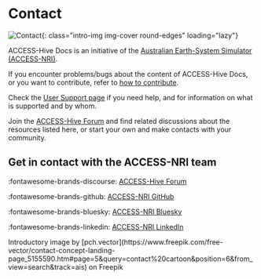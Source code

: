 #  Contact 

![Contact](/assets/contact-img.jpg){: class="intro-img img-cover round-edges" loading="lazy"}

ACCESS-Hive Docs is an initiative of the [Australian Earth-System Simulator (ACCESS-NRI)](https://www.access-nri.org.au/about/).

If you encounter problems/bugs about the content of ACCESS-Hive Docs, or you want to contribute, refer to [how to contribute](/about/contribute).

Check the [User Support page](/about/user_support) if you need help, and for information on what is supported and by whom.

Join the [ACCESS-Hive Forum](https://forum.access-hive.org.au/) and find related discussions about the resources listed here, or start your own and make contacts with your community.

## Get in contact with the ACCESS-NRI team

:fontawesome-brands-discourse: [ACCESS-Hive Forum](https://forum.access-hive.org.au/)

:fontawesome-brands-github: [ACCESS-NRI GitHub](https://github.com/ACCESS-NRI/)

:fontawesome-brands-bluesky: [ACCESS-NRI Bluesky](https://bsky.app/profile/access-nri.bsky.social)

:fontawesome-brands-linkedin: [ACCESS-NRI LinkedIn](https://www.linkedin.com/in/access-nri)

<custom-references>
Introductory image by [pch.vector](https://www.freepik.com/free-vector/contact-concept-landing-page_5155590.htm#page=5&query=contact%20cartoon&position=6&from_view=search&track=ais) on Freepik
</custom-references>

